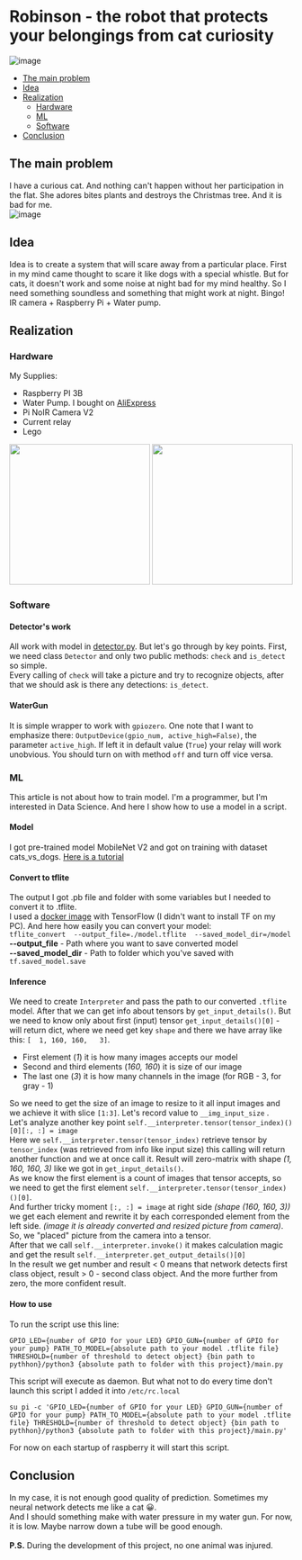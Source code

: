 # Robinson - the robot that protects your belongings from cat curiosity
![image](https://drive.google.com/uc?export=view&id=1DjYJ_cFkRNhrUdMPuErWysJa0Ma2fDD6)
* [The main problem](#the-main-problem)
* [Idea](#idea)
* [Realization](#realization)
  * [Hardware](#hardware)
  * [ML](#ml)
  * [Software](#software)
* [Conclusion](#conclusion)

## The main problem
I have a curious cat. And nothing can't happen without her participation in the flat. She adores bites plants and destroys the Christmas tree. And it is bad for me. \
![image](https://drive.google.com/uc?export=view&id=1oPfIov8ntX7X39dr8N2v-QiaHnXfP6Nm)
## Idea
Idea is to create a system that will scare away from a particular place. First in my mind came thought to scare it like dogs with a special whistle. But for cats, it doesn't work and some noise at night bad for my mind healthy.
So I need something soundless and something that might work at night. Bingo! IR camera + Raspberry Pi + Water pump.
## Realization
### Hardware
My Supplies:
 * Raspberry PI 3B
 * Water Pump. I bought on [AliExpress](https://a.aliexpress.com/_BUqZXO)
 * Pi NoIR Camera V2
 * Current relay
 * Lego
 
<img src="https://drive.google.com/uc?export=view&id=1F9VVY3r-z-bq0VsMC8ZlNz22nBWy9ScI" width="250"/>
<img src="https://drive.google.com/uc?export=view&id=1sonXN4EOAQhsk4zjY1OSjAGAEzEEZn50" width="250"/>

### Software
#### Detector's work
All work with model in [detector.py](./detector.py). But let's go through by key points.
First, we need class `Detector` and only two public methods: `check` and `is_detect` so simple.\
Every calling of `check` will take a picture and try to recognize objects, after that we should ask is there any detections: `is_detect`.

#### WaterGun
It is simple wrapper to work with `gpiozero`. One note that I want to emphasize there: `OutputDevice(gpio_num, active_high=False)`, the parameter `active_high`. If left it in default value (`True`) your relay will work unobvious. You should turn on with method `off` and turn off vice versa. 

### ML
This article is not about how to train model. I'm a programmer, but I'm interested in Data Science. And here I show how to use a model in a script.
#### Model
I got pre-trained model MobileNet V2 and got on training with dataset cats_vs_dogs. [Here is a tutorial](https://www.tensorflow.org/tutorials/images/transfer_learning)
#### Convert to tflite 
The output I got .pb file and folder with some variables but I needed to convert it to .tflite.\
I used a [docker image](https://hub.docker.com/r/tensorflow/tensorflow/) with TensorFlow (I didn't want to install TF on my PC). And here how easily you can convert your model:\
`tflite_convert  --output_file=./model.tflite  --saved_model_dir=/model`\
**--output_file** - Path where you want to save converted model\
**--saved_model_dir** - Path to folder which you've saved with `tf.saved_model.save`

#### Inference
We need to create `Interpreter` and pass the path to our converted `.tflite` model. After that we can get info about tensors by `get_input_details()`. But we need to know only about first (input) tensor `get_input_details()[0]` - will return dict, where we need get key `shape` and there we have array like this: `[  1, 160, 160,   3]`.
 * First element (_1_) it is how many images accepts our model
 * Second and third elements (_160, 160_) it is size of our image
 * The last one (_3_) it is how many channels in the image (for RGB - 3, for gray - 1)
 
So we need to get the size of an image to resize to it all input images and we achieve it with slice `[1:3]`. Let's record value to `__img_input_size` .\
Let's analyze another key point `self.__interpreter.tensor(tensor_index)()[0][:, :] = image`\
Here we `self.__interpreter.tensor(tensor_index)` retrieve tensor by `tensor_index` (was retrieved from info like input size) this calling will return another function and we at once call it. Result will zero-matrix with shape _(1, 160, 160, 3)_ like we got in `get_input_details()`.\
As we know the first element is a count of images that tensor accepts, so we need to get the first element `self.__interpreter.tensor(tensor_index)()[0]`.\
And further tricky moment `[:, :] = image` at right side _(shape (160, 160, 3))_ we get each element and rewrite it by each corresponded element from the left side. _(image it is already converted and resized picture from camera)_. So, we "placed" picture from the camera into a tensor.\
After that we call `self.__interpreter.invoke()` it makes calculation magic and get the result `self.__interpreter.get_output_details()[0]`\
In the result we get number and result < 0 means that network detects first class object, result > 0 - second class object. And the more further from zero, the more confident result.

#### How to use
To run the script use this line:
```
GPIO_LED={number of GPIO for your LED} GPIO_GUN={number of GPIO for your pump} PATH_TO_MODEL={absolute path to your model .tflite file} THRESHOLD={number of threshold to detect object} {bin path to pythhon}/python3 {absolute path to folder with this project}/main.py
```
This script will execute as daemon. But what not to do every time don't launch this script I added it into `/etc/rc.local`
```
su pi -c 'GPIO_LED={number of GPIO for your LED} GPIO_GUN={number of GPIO for your pump} PATH_TO_MODEL={absolute path to your model .tflite file} THRESHOLD={number of threshold to detect object} {bin path to pythhon}/python3 {absolute path to folder with this project}/main.py'
```
For now on each startup of raspberry it will start this script.

## Conclusion
In my case, it is not enough good quality of prediction. Sometimes my neural network detects me like a cat 😀. \
And I should something make with water pressure in my water gun. For now, it is low. Maybe narrow down a tube will be good enough. \
\
**P.S.** During the development of this project, no one animal was injured.